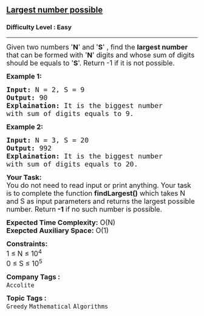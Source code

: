 <h2><a href="https://practice.geeksforgeeks.org/problems/largest-number-possible5028/0">Largest number possible</a></h2><h3>Difficulty Level : Easy</h3><hr><div class="problems_problem_content__Xm_eO"><p><span style="font-size: 18px;">Given two numbers '<strong>N</strong>' and '<strong>S</strong>' , find the <strong>largest number</strong> that can be formed with '<strong>N</strong>' digits and whose sum of digits should be equals to '<strong>S</strong>'. Return -1 if it is not possible.</span></p>
<p><strong><span style="font-size: 18px;">Example 1:</span></strong></p>
<pre><span style="font-size: 18px;"><strong>Input:</strong> N = 2, S = 9
<strong>Output:</strong> 90
<strong>Explaination:</strong> It is the biggest number 
with sum of digits equals to 9.</span></pre>
<p><strong><span style="font-size: 18px;">Example 2:</span></strong></p>
<pre><span style="font-size: 18px;"><strong>Input:</strong> N = 3, S = 20
<strong>Output:</strong> 992
<strong>Explaination:</strong> It is the biggest number 
with sum of digits equals to 20.</span></pre>
<p><span style="font-size: 18px;"><strong>Your Task:</strong><br>You do not need to read input or print anything. Your task is to complete the function <strong>findLargest()</strong> which takes N and S as input parameters and returns the largest possible number. Return<strong> -1</strong> if no such number is possible.</span></p>
<p><span style="font-size: 18px;"><strong>Expected Time Complexity:</strong> O(N)<br><strong>Exepcted Auxiliary Space:</strong> O(1)</span></p>
<p><span style="font-size: 18px;"><strong>Constraints:</strong><br>1 ≤ N ≤ 10<sup>4</sup><br>0 ≤ S ≤ 10<sup>5</sup></span></p></div><p><span style=font-size:18px><strong>Company Tags : </strong><br><code>Accolite</code>&nbsp;<br><p><span style=font-size:18px><strong>Topic Tags : </strong><br><code>Greedy</code>&nbsp;<code>Mathematical</code>&nbsp;<code>Algorithms</code>&nbsp;